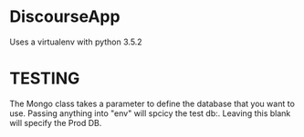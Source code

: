 # DiscourseApp

Uses a virtualenv with python 3.5.2

# TESTING

The Mongo class takes a parameter to define the database that you want to use. 
Passing anything into "env" will spcicy the test db:.  Leaving this blank will specify the Prod DB. 
